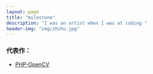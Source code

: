 ```yaml
---
layout: page
title: "milestone"
description: "I was an artist when I was at coding "
header-img: "img/zhihu.jpg"
---
```





### 代表作：


- [PHP-OpenCV](https://github.com/hihozhou)






